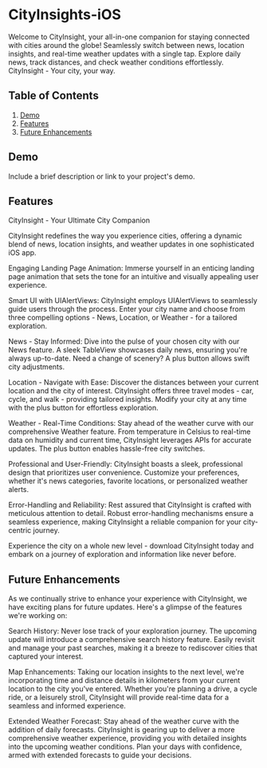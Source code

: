 # CityInsights-iOS
Welcome to CityInsight, your all-in-one companion for staying connected with cities around the globe! Seamlessly switch between news, location insights, and real-time weather updates with a single tap. Explore daily news, track distances, and check weather conditions effortlessly. CityInsight - Your city, your way.

<!-- Table of Contents -->
## Table of Contents

1. [Demo](#demo)
2. [Features](#features)
3. [Future Enhancements](#Future-Enhancements)

<!-- Demo Section -->
## Demo

Include a brief description or link to your project's demo.

<!-- Features Section -->
## Features

CityInsight - Your Ultimate City Companion

CityInsight redefines the way you experience cities, offering a dynamic blend of news, location insights, and weather updates in one sophisticated iOS app.

Engaging Landing Page Animation:
Immerse yourself in an enticing landing page animation that sets the tone for an intuitive and visually appealing user experience.

Smart UI with UIAlertViews:
CityInsight employs UIAlertViews to seamlessly guide users through the process. Enter your city name and choose from three compelling options - News, Location, or Weather - for a tailored exploration.

News - Stay Informed:
Dive into the pulse of your chosen city with our News feature. A sleek TableView showcases daily news, ensuring you're always up-to-date. Need a change of scenery? A plus button allows swift city adjustments.

Location - Navigate with Ease:
Discover the distances between your current location and the city of interest. CityInsight offers three travel modes - car, cycle, and walk - providing tailored insights. Modify your city at any time with the plus button for effortless exploration.

Weather - Real-Time Conditions:
Stay ahead of the weather curve with our comprehensive Weather feature. From temperature in Celsius to real-time data on humidity and current time, CityInsight leverages APIs for accurate updates. The plus button enables hassle-free city switches.

Professional and User-Friendly:
CityInsight boasts a sleek, professional design that prioritizes user convenience. Customize your preferences, whether it's news categories, favorite locations, or personalized weather alerts.

Error-Handling and Reliability:
Rest assured that CityInsight is crafted with meticulous attention to detail. Robust error-handling mechanisms ensure a seamless experience, making CityInsight a reliable companion for your city-centric journey.

Experience the city on a whole new level - download CityInsight today and embark on a journey of exploration and information like never before.

## Future Enhancements

As we continually strive to enhance your experience with CityInsight, we have exciting plans for future updates. Here's a glimpse of the features we're working on:

Search History:
Never lose track of your exploration journey. The upcoming update will introduce a comprehensive search history feature. Easily revisit and manage your past searches, making it a breeze to rediscover cities that captured your interest.

Map Enhancements:
Taking our location insights to the next level, we're incorporating time and distance details in kilometers from your current location to the city you've entered. Whether you're planning a drive, a cycle ride, or a leisurely stroll, CityInsight will provide real-time data for a seamless and informed experience.

Extended Weather Forecast:
Stay ahead of the weather curve with the addition of daily forecasts. CityInsight is gearing up to deliver a more comprehensive weather experience, providing you with detailed insights into the upcoming weather conditions. Plan your days with confidence, armed with extended forecasts to guide your decisions.
